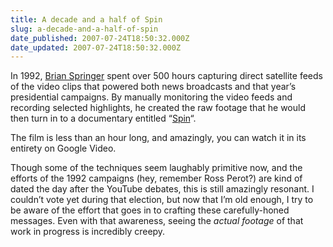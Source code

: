 ```yaml
---
title: A decade and a half of Spin
slug: a-decade-and-a-half-of-spin
date_published: 2007-07-24T18:50:32.000Z
date_updated: 2007-07-24T18:50:32.000Z
---
```


In 1992, [Brian Springer](http://en.wikipedia.org/wiki/Brian_Springer) spent over 500 hours capturing direct satellite feeds of the video clips that powered both news broadcasts and that year’s presidential campaigns. By manually monitoring the video feeds and recording selected highlights, he created the raw footage that he would then turn in to a documentary entitled “[Spin](http://en.wikipedia.org/wiki/Spin_%28film%29)“.

The film is less than an hour long, and amazingly, you can watch it in its entirety on Google Video.

Though some of the techniques seem laughably primitive now, and the efforts of the 1992 campaigns (hey, remember Ross Perot?) are kind of dated the day after the YouTube debates, this is still amazingly resonant. I couldn’t vote yet during that election, but now that I’m old enough, I try to be aware of the effort that goes in to crafting these carefully-honed messages. Even with that awareness, seeing the *actual footage* of that work in progress is incredibly creepy.

